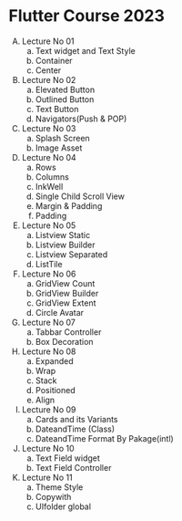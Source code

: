 <h1>
    Flutter Course 2023
</h1>


<ol type="A" >
    <li>Lecture No 01
        <ol type="a">
            <li>Text widget and Text Style</li>
            <li>Container</li>
            <li>Center</li>
        </ol>
    </li>
    <li>Lecture No 02
        <ol type="a">
            <li>Elevated Button</li>
            <li>Outlined Button</li>
            <li>Text Button</li>
            <li>Navigators(Push & POP)</li>
        </ol>
    </li>
    <li>Lecture No 03
        <ol type="a">
            <li>Splash Screen </li>
            <li>Image Asset</li>
        </ol>
    </li>
    <li>Lecture No 04
        <ol type="a">
            <li>Rows</li>
            <li>Columns</li>
            <li>InkWell</li>
            <li>Single Child Scroll View</li>
            <li>Margin & Padding</li>
            <li>Padding</li>
        </ol>
    </li>
    <li>Lecture No 05
        <ol type="a">
            <li>Listview Static</li>
            <li>Listview Builder</li>
            <li>Listview Separated</li>
            <li>ListTile</li>
        </ol>
    </li>
    <li>Lecture No 06
        <ol type="a">
            <li>GridView Count</li>
            <li>GridView Builder</li>
            <li>GridView Extent</li>
            <li>Circle Avatar</li>
        </ol>
    </li>
    <li>Lecture No 07
        <ol type="a">
            <li>Tabbar Controller</li>
            <li>Box Decoration</li>
        </ol>
    </li>
    <li>Lecture No 08
        <ol type="a">
            <li>Expanded</li>
            <li>Wrap</li>
            <li>Stack</li>
            <li>Positioned</li>
            <li>Align</li>
        </ol>
    </li>
    <li>Lecture No 09
        <ol type="a">
            <li>Cards and its Variants</li>
            <li>DateandTime (Class)</li>
            <li>DateandTime Format By Pakage(intl)</li>
        </ol>
    </li>
    <li>Lecture No 10
        <ol type="a">
            <li>Text Field widget </li>
            <li>Text Field Controller </li>
        </ol>
    </li>
    <li>
        Lecture No 11
        <ol type="a">
            <li>Theme Style</li>
            <li>Copywith</li>
            <li>UIfolder global</li>
        </ol>
    </li>
</ol>